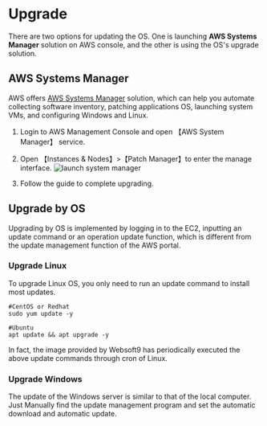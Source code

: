 # Upgrade

There are two options for updating the OS. One is launching **AWS Systems Manager** solution on AWS console, and the other is using the OS's upgrade solution.

## AWS Systems Manager

AWS offers [AWS Systems Manager](https://docs.aws.amazon.com/systems-manager/latest/userguide/) solution, which can help you automate collecting software inventory, patching applications OS, launching system VMs, and configuring Windows and Linux.

1. Login to AWS Management Console and open 【AWS System Manager】 service.

2. Open 【Instances & Nodes】>【Patch Manager】to enter the manage interface.
![launch system manager](http://libs-websoft9-com.oss-cn-qingdao.aliyuncs.com/Websoft9/DocsPicture/en/aws/aws-sysmupdate-websoft9.png)

3. Follow the guide to complete upgrading.

## Upgrade by OS

Upgrading by OS is implemented by logging in to the EC2, inputting an update command or an operation update function, which is different from the update management function of the AWS portal.

### Upgrade Linux 

To upgrade Linux OS, you only need to run an update command to install most updates.

```shell
#CentOS or Redhat
sudo yum update -y

#Ubuntu
apt update && apt upgrade -y
```

In fact, the image provided by Websoft9 has periodically executed the above update commands through cron of Linux.

### Upgrade Windows

The update of the Windows server is similar to that of the local computer. Just Manually find the update management program and set the automatic download and automatic update.